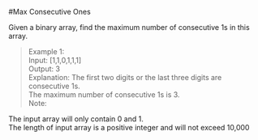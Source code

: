 #Max Consecutive Ones  

Given a binary array, find the maximum number of consecutive 1s in this array.  

>Example 1:  
>Input: [1,1,0,1,1,1]  
>Output: 3  
>Explanation: The first two digits or the last three digits are consecutive 1s.  
>    The maximum number of consecutive 1s is 3.  
Note:  

The input array will only contain 0 and 1.  
The length of input array is a positive integer and will not exceed 10,000  
